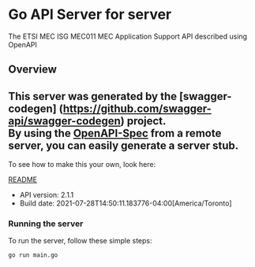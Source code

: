 # Go API Server for server

The ETSI MEC ISG MEC011 MEC Application Support API described using OpenAPI

## Overview
This server was generated by the [swagger-codegen]
(https://github.com/swagger-api/swagger-codegen) project.  
By using the [OpenAPI-Spec](https://github.com/OAI/OpenAPI-Specification) from a remote server, you can easily generate a server stub.  
-

To see how to make this your own, look here:

[README](https://github.com/swagger-api/swagger-codegen/blob/master/README.md)

- API version: 2.1.1
- Build date: 2021-07-28T14:50:11.183776-04:00[America/Toronto]


### Running the server
To run the server, follow these simple steps:

```
go run main.go
```

